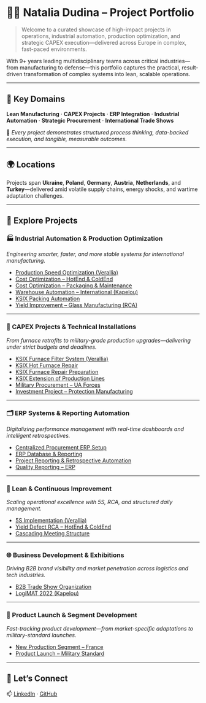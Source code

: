# 👩‍💻 Natalia Dudina – Project Portfolio

> Welcome to a curated showcase of high-impact projects in operations, industrial automation, production optimization, and strategic CAPEX execution—delivered across Europe in complex, fast-paced environments.

With 9+ years leading multidisciplinary teams across critical industries—from manufacturing to defense—this portfolio captures the practical, result-driven transformation of complex systems into lean, scalable operations.

---

## 🔧 Key Domains

**Lean Manufacturing** · **CAPEX Projects** · **ERP Integration** · **Industrial Automation** · **Strategic Procurement** · **International Trade Shows**

🧠 *Every project demonstrates structured process thinking, data-backed execution, and tangible, measurable outcomes.*

---

## 🌍 Locations

Projects span **Ukraine**, **Poland**, **Germany**, **Austria**, **Netherlands**, and **Turkey**—delivered amid volatile supply chains, energy shocks, and wartime adaptation challenges.

---

## 📁 Explore Projects

### 🏭 Industrial Automation & Production Optimization
*Engineering smarter, faster, and more stable systems for international manufacturing.*

- [Production Speed Optimization (Verallia)](./projects/production-speed-optimization-verallia.md)
- [Cost Optimization – HotEnd & ColdEnd](./projects/cost-optimization-hotend-coldend.md)
- [Cost Optimization – Packaging & Maintenance](./projects/cost-optimization-packaging-maintenance-verallia.md)
- [Warehouse Automation – International (Kapelou)](./projects/warehouse-automation-international-kapelou.md)
- [KSIX Packing Automation](./projects/ksix-packing-automation-verallia.md)
- [Yield Improvement – Glass Manufacturing (RCA)](./projects/yield-improvement-rca-glass-verallia.md)

---

### 🔩 CAPEX Projects & Technical Installations
*From furnace retrofits to military-grade production upgrades—delivering under strict budgets and deadlines.*

- [KSIX Furnace Filter System (Verallia)](./projects/ksix-furnace-filter-system-verallia.md)
- [KSIX Hot Furnace Repair](./projects/ksix-furnace-hot-repair-verallia.md)
- [KSIX Furnace Repair Preparation](./projects/ksix-furnace-repair-preparation-verallia.md)
- [KSIX Extension of Production Lines](./projects/ksix-extension-production-lines-verallia.md)
- [Military Procurement – UA Forces](./projects/military-procurement-ua-forces.md)
- [Investment Project – Protection Manufacturing](./projects/investment-project-protection-manufacturing.md)

---

### 🗂️ ERP Systems & Reporting Automation
*Digitalizing performance management with real-time dashboards and intelligent retrospectives.*

- [Centralized Procurement ERP Setup](./projects/centralized-procurement-erp-setup.md)
- [ERP Database & Reporting](./projects/erp-database-reporting-verallia.md)
- [Project Reporting & Retrospective Automation](./projects/project-reporting-retrospective-automation.md)
- [Quality Reporting – ERP](./projects/quality-reporting-erp-verallia.md)

---

### 🎯 Lean & Continuous Improvement
*Scaling operational excellence with 5S, RCA, and structured daily management.*

- [5S Implementation (Verallia)](./projects/5s-lean-implementation-verallia.md)
- [Yield Defect RCA – HotEnd & ColdEnd](./projects/yield-defect-rca-hotend-coldend.md)
- [Cascading Meeting Structure](./projects/cascading-meeting-structure.md)

---

### 🌐 Business Development & Exhibitions
*Driving B2B brand visibility and market penetration across logistics and tech industries.*

- [B2B Trade Show Organization](./projects/b2b-trade-show-organization.md)
- [LogiMAT 2022 (Kapelou)](./projects/logimat-2022-kapelou.md)

---

### 🚀 Product Launch & Segment Development
*Fast-tracking product development—from market-specific adaptations to military-standard launches.*

- [New Production Segment – France](./projects/new-production-segment-france.md)
- [Product Launch – Military Standard](./projects/product-launch-military-standard.md)

---

## 🤝 Let’s Connect

📫 [LinkedIn](https://www.linkedin.com/in/nate-dudina-ucn/) · [GitHub](https://github.com/UrchinSun)
